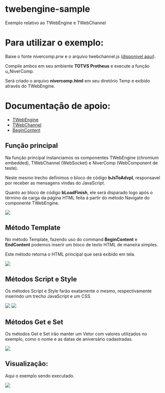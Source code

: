 # twebengine-sample
Exemplo relativo ao TWebEngine e TWebChannel

# Para utilizar o exemplo:

Baixe o fonte nivercomp.prw e o arquivo twebchannel.js ([disponivel aqui](https://github.com/totvs/twebchannel-js)).

Compile ambos em seu ambiente **TOTVS Protheus** e execute a função u_NiverComp.

Será criado o arquivo **nivercomp.html** em seu diretório Temp e exibido através do TWebEngine.

# Documentação de apoio:

* [TWebEngine](http://tdn.totvs.com/display/tec/twebengine)
* [TWebChannel](http://tdn.totvs.com/display/tec/twebchannel)
* [BeginContent](http://tdn.totvs.com/display/teces/BEGINCONTENT...ENDCONTENT)

## Função principal

Na função principal instanciamos os componentes TWebEngine (chromium embedded), TWebChannel (WebSocket) e NiverComp (WebComponent de teste).

Neste mesmo trecho definimos o bloco de código **bJsToAdvpl**, responsavel por receber as mensagens vindas do JavaScript.

Quanto ao bloco de código **bLoadFinish**, ele será disparado logo após o término da carga da página HTML feita à partir do método Navigate do componente TWebEngine.

![](https://raw.githubusercontent.com/totvs/twebengine-sample/master/images/mainfunction.png)

## Método Template

No método Template, fazendo uso do command **BeginContent** e **EndContent** podemos inserir um bloco de texto HTML de maneira simples.

Este método retorna o HTML principal que será exibido em tela.

![](https://raw.githubusercontent.com/totvs/twebengine-sample/master/images/template.png)

## Métodos Script e Style

Os métodos Script e Style farão exatamente o mesmo, respectivamente inserindo um trecho JavaScript e um CSS.

![](https://raw.githubusercontent.com/totvs/twebengine-sample/master/images/scripts.png)
![](https://raw.githubusercontent.com/totvs/twebengine-sample/master/images/style.png)

## Métodos Get e Set

Os métodos Get e Set irão manter um Vetor com valores utilizados no exemplo, como o nome e as datas de aniversário cadastradas.

![](https://raw.githubusercontent.com/totvs/twebengine-sample/master/images/getter_setter.png)

## Visualização:

Aqui o exemplo sendo executado.

![](https://raw.githubusercontent.com/totvs/twebengine-sample/master/images/screenshot_1.png)
